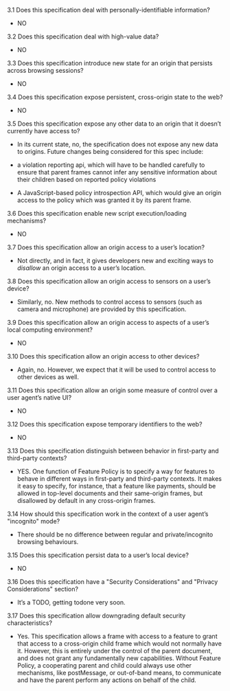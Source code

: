 3.1 Does this specification deal with personally-identifiable information?

* NO

3.2 Does this specification deal with high-value data?

* NO

3.3 Does this specification introduce new state for an origin that persists across browsing sessions?

* NO

3.4 Does this specification expose persistent, cross-origin state to the web?

* NO

3.5 Does this specification expose any other data to an origin that it doesn’t currently have access to?

* In its current state, no, the specification does not expose any new data to origins. Future changes being considered for this spec include:

 * a violation reporting api, which will have to be handled carefully to ensure that parent frames cannot infer any sensitive information about their children based on reported policy violations
 * A JavaScript-based policy introspection API, which would give an origin access to the policy which was granted it by its parent frame.

3.6 Does this specification enable new script execution/loading mechanisms?

* NO

3.7 Does this specification allow an origin access to a user’s location?

* Not directly, and in fact, it gives developers new and exciting ways to *disallow* an origin access to a user’s location.

3.8 Does this specification allow an origin access to sensors on a user’s device?

* Similarly, no. New methods to control access to sensors (such as camera and microphone) are provided by this specification.

3.9 Does this specification allow an origin access to aspects of a user’s local computing environment?

* NO

3.10 Does this specification allow an origin access to other devices?

* Again, no. However, we expect that it will be used to control access to other devices as well.

3.11 Does this specification allow an origin some measure of control over a user agent’s native UI?

* NO

3.12 Does this specification expose temporary identifiers to the web?

* NO

3.13 Does this specification distinguish between behavior in first-party and third-party contexts?

* YES. One function of Feature Policy is to specify a way for features to behave in different ways in first-party and third-party contexts. It makes it easy to specify, for instance, that a feature like payments, should be allowed in top-level documents and their same-origin frames, but disallowed by default in any cross-origin frames.

3.14 How should this specification work in the context of a user agent’s "incognito" mode?

* There should be no difference between regular and private/incognito browsing behaviours.

3.15 Does this specification persist data to a user’s local device?

* NO

3.16 Does this specification have a "Security Considerations" and "Privacy Considerations" section?

* It’s a TODO, getting todone very soon.

3.17 Does this specification allow downgrading default security characteristics?

* Yes. This specification allows a frame with access to a feature to grant that access to a cross-origin child frame which would not normally have  it. However, this is entirely under the control of the parent document, and does not grant any fundamentally new capabilities. Without Feature Policy, a cooperating parent and child could always use other mechanisms, like postMessage, or out-of-band means, to communicate and have the parent perform any actions on behalf of the child.
